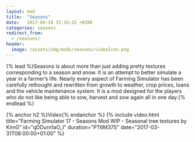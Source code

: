 ```yaml
---
layout: mod
title:  "Seasons"
date:   2017-04-18 15:16:15 +0200
categories: seasons
redirect_from:
  - /seasons/
header:
  image: /assets/img/mods/seasons/videoIcon.png
---
```


{% lead %}Seasons is about more than just adding pretty textures corresponding to a season and snow. It is an attempt to better simulate a year in a farmer’s life. Nearly every aspect of Farming Simulator has been carefully rethought and rewritten from growth to weather, crop prices, loans and the vehicle maintenance system. It is a mod designed for the players who do not like being able to sow, harvest and sow again all in one day.{% endlead %}



{% anchor h2 %}Video{% endanchor %}
{% include video.html title="Farming Simulator 17 - Seasons Mod WIP - Seasonal tree textures by KimG" id="qDDurn1aO_I" duration="PT6M37S" date="2017-03-31T08:00:00+01:00" %}

